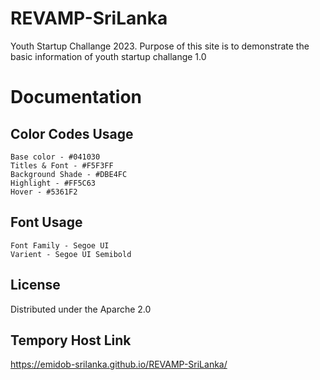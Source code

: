 # REVAMP-SriLanka
Youth Startup Challange 2023. Purpose of this site is to demonstrate the basic information of youth startup challange 1.0


# Documentation

## Color Codes Usage

```
Base color - #041030
Titles & Font - #F5F3FF
Background Shade - #DBE4FC
Highlight - #FF5C63
Hover - #5361F2
```

## Font Usage
```
Font Family - Segoe UI
Varient - Segoe UI Semibold
```
## License
Distributed under the Aparche 2.0

## Tempory Host Link
https://emidob-srilanka.github.io/REVAMP-SriLanka/
